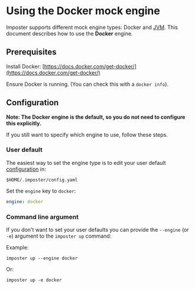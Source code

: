 # Using the Docker mock engine

Imposter supports different mock engine types: Docker and [JVM](./jvm_engine.md). This document describes how to use the **Docker** engine.

## Prerequisites

Install Docker: [https://docs.docker.com/get-docker/](https://docs.docker.com/get-docker/)

Ensure Docker is running. (You can check this with a `docker info`).

## Configuration

**Note: The Docker engine is the default, so you do not need to configure this explicitly.**

If you still want to specify which engine to use, follow these steps.

### User default

The easiest way to set the engine type is to edit your user default [configuration](./config.md) in:

    $HOME/.imposter/config.yaml

Set the `engine` key to `docker`:

```yaml
engine: docker
```

### Command line argument

If you don't want to set your user defaults you can provide the `--engine` (or `-e`) argument to the `imposter up` command:

Example:

    imposter up --engine docker

Or:

    imposter up -e docker
